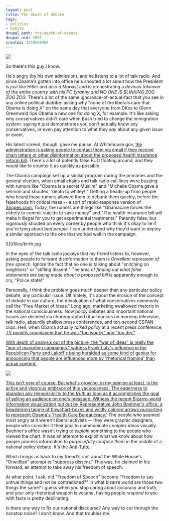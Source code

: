 ```yaml
--- 
layout: post
title: The death of debate
tags: 
- politics
- debate
drupal_path: the-death-of-debate
drupal_nid: 2001
created: 1249569484
---
```

![](/files/debate.jpg)

So there's this guy I know.

He's angry (by his own admission), and he listens to a lot of talk radio. And since Obama's gotten into office he's shouted a lot about how the President is <em>just like Hitler</em> and <em>also a Marxist</em> and is orchestrating a <em>devious takeover of the entire country with his PC tyranny and NO ONE IS BLINKING ZOG ZOG ZOG.</em> There's a lot of the same ignorance-of-actual-fact that you see in any online political diatribe: asking why "none of the liberals care that Obama is doing X" on the same day that everyone from DKos to Glenn Greenwald rips Obama a new one for doing X, for example. It's like asking why conservatives didn't care when Bush tried to change the immigration system: saying it just demonstrates you don't actually know any conservatives, or even pay attention to what they <em>say</em> about any given issue or event.

His latest screed, though, gave me pause. At Whitehouse.gov, <a href="http://www.whitehouse.gov/blog/Facts-Are-Stubborn-Things/">the administration is asking people to contact them via email if they receive chain letters or other disinformation about the proposed health insurance reform bill</a>. There's a lot of patently false FUD floating around, and they would like to counter it as quickly as possible.

The Obama campaign set up a similar program during the primaries and the general election, when email chains and talk radio call lines were buzzing with rumors like "Obama is a secret Muslim" and "Michelle Obama gave a sermon and shouted, 'death to whitey!'" Getting a heads-up from people who heard those rumors allowed them to debunk them quickly, before the falsehoods hit critical mass -- a sort of rapid-response version of <a href="http://snopes.com">Snopes.com.</a> Today, the rumors are things like "Obamacare forces the elderly to commit suicide to save money" and "The health insurance bill will make it illegal for you to get experimental treatments!" Patently false, but vigorously shouted on every corner by people who think it's okay to lie if you're lying about <em>bad people.</em> I can understand why they'd want to deploy a similar approach to the one that worked well in the campaign.

![](/files/birth.jpg

In the eyes of the talk radio jockeys that my friend listens to, however, asking people to forward disinformation to them is <em>Orwellian repression of free speech.</em> Ignore the fact that no one is talking about "snitching on neighbors" or "stifling dissent." The idea of <em>finding out what false statements are being made about a proposed bill</em> is apparently enough to cry, "Police state!"

Personally, I think the problem goes much deeper than any particular policy debate, any particular issue. Ultimately, it's about the erosion of the concept of <em>debate</em> in our culture, the devaluation of what conservatives commonly call the "Free Market of Ideas." Long ago, marketing swallowed rhetoric in the national consciousness. Now policy debates and important national issues are decided via choreographed ritual dances on morning television, talk radio, absurdly shallow press conferences, and ten-second CSPAN clips. Hell, when Obama actually <em>talked policy</em> at a recent press conference, <a href="http://delong.typepad.com/egregious_moderation/2009/07/wonkette-was-barack-obama-too-smart-with-his-policies-last-night.html">TV pundits complained that he was "too wonky" and "too dry."

With depth of analysis out of the picture, the "war of ideas" is really the "war of marketing campaigns." witness Frank Lutz's influence in the Republican Party and Lakoff's being heralded as some kind of genius for announcing that people are influenced more by 'rhetorical framing' than actual content.

![](/files/scary-visualization.jpg)

This isn't <em>new</em> of course. But what's growing, in my opinion at least, is the active and vigorous embrace of this vacuousness. The eagerness to abandon any responsibility to the <em>truth</em> as long as it accomplishes the goal of selling an audience on one's message. Witness the recent Bizarro-world information visualization put out by Representative John Boehner's office: <a href="http://voices.washingtonpost.com/ezra-klein/2009/07/when_health-care_reform_stops.html">a bewildering tangle of flowchart-boxes and wildly colored arrows purporting to represent Obama's 'Health Care Bureaucracy.'</a> The people who seemed most angry at it weren't liberal activists -- they were graphic designers, people who consider it their jobs to communicate complex ideas visually. Boehner's office wasn't trying to <em>explain</em> something to the people who viewed the chart. It was an attempt to exploit what we know about how people process information to <em>purposefully confuse them</em> in the middle of a national policy debate. It's the <a href="http://www.edwardtufte.com/tufte/">Anti-Tufte.</a>

Which brings us back to my friend's rant about the White House's "Orwellian" attempt to "suppress dissent." This was, he claimed in his forward, an attempt to take away his freedom of speech.

At what point, I ask, did "Freedom of Speech" become "Freedom to say untrue things and not be contradicted?" In what bizarre world are those two things the same? I guess when you stop caring about accuracy and truth, and your only rhetorical weapon is volume, having people <em>respond</em> to you with facts is pretty debilitating.

Is there <em>any</em> way to fix our national discourse? Any way to cut through the nonstop noise? I don't know. And that troubles me.
